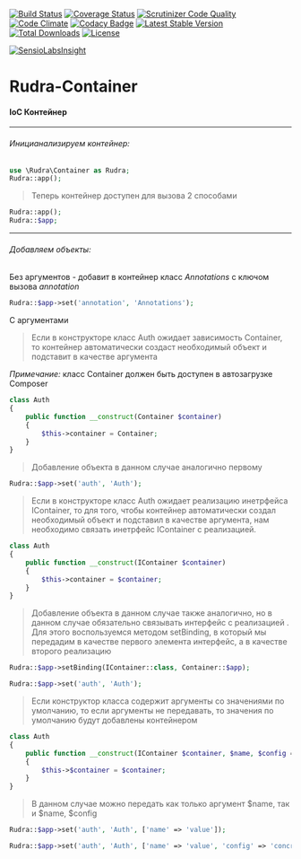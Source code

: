 [![Build Status](https://travis-ci.org/Jagepard/Rudra-Container.svg?branch=master)](https://travis-ci.org/Jagepard/Rudra-Container)
[![Coverage Status](https://coveralls.io/repos/github/Jagepard/Rudra-Container/badge.svg?branch=master)](https://coveralls.io/github/Jagepard/Rudra-Container?branch=master)
[![Scrutinizer Code Quality](https://scrutinizer-ci.com/g/Jagepard/Rudra-Container/badges/quality-score.png?b=master)](https://scrutinizer-ci.com/g/Jagepard/Rudra-Container/?branch=master)
[![Code Climate](https://codeclimate.com/github/Jagepard/Rudra-Container/badges/gpa.svg)](https://codeclimate.com/github/Jagepard/Rudra-Container)
[![Codacy Badge](https://api.codacy.com/project/badge/Grade/c1e7d5fe3a4946459fc14e9a455dd878)](https://www.codacy.com/app/Jagepard/Rudra-Container?utm_source=github.com&amp;utm_medium=referral&amp;utm_content=Jagepard/Rudra-Container&amp;utm_campaign=Badge_Grade)
[![Latest Stable Version](https://poser.pugx.org/rudra/container/v/stable)](https://packagist.org/packages/rudra/container)
[![Total Downloads](https://poser.pugx.org/rudra/container/downloads)](https://packagist.org/packages/rudra/container)
[![License](https://poser.pugx.org/rudra/container/license)](https://packagist.org/packages/rudra/container)

[![SensioLabsInsight](https://insight.sensiolabs.com/projects/921f30be-110a-468d-98b3-29823702a633/big.png)](https://insight.sensiolabs.com/projects/921f30be-110a-468d-98b3-29823702a633)
# Rudra-Container
#### IoC Контейнер

***
###### Иницианализируем контейнер:

```php
use \Rudra\Container as Rudra;
Rudra::app();
``` 
>Теперь контейнер доступен для вызова 2 способами

```php
Rudra::app();
Rudra::$app;
``` 
***    
###### Добавляем объекты:
Без аргументов - добавит в контейнер класс *Annotations* с ключом вызова *annotation*
```php
Rudra::$app->set('annotation', 'Annotations');
```

С аргументами
>Если в конструкторе класс Auth ожидает зависимость Container, то контейнер автоматически создаст необходимый объект 
и подставит в качестве аргумента

*Примечание:* класс Container должен быть доступен в автозагрузке Composer

```php
class Auth
{
    public function __construct(Container $container)
    {
        $this->container = Container;
    }
}
```
>Добавление объекта в данном случае аналогично первому

```php
Rudra::$app->set('auth', 'Auth');
```
>Если в конструкторе класс Auth ожидает реализацию инетрфейса IContainer, то для того, чтобы контейнер автоматически 
создал необходимый объект и подставил в качестве аргумента, нам необходимо связать инетрфейс IContainer с реализацией.
```php
class Auth
{
    public function __construct(IContainer $container)
    {
        $this->container = $container;
    }
}
```
>Добавление объекта в данном случае также аналогично, но в данном случае обязательно связывать интерфейс с реализацией
. Для этого воспользуемся методом setBinding, в который мы передадим в качестве первого элемента интерфейс, а в 
качестве второго реализацию
```php
Rudra::$app->setBinding(IContainer::class, Container::$app);
```
```php
Rudra::$app->set('auth', 'Auth');
```

>Если конструктор класса содержит аргументы со значениями по умолчанию, то если аргументы не передавать, то значения 
по умолчанию будут добавлены контейнером
```php
class Auth
{
    public function __construct(IContainer $container, $name, $config = 'something')
    {
        $this->$container = $container;
    }
}
```

>В данном случае можно передать как только аргумент $name, так и $name, $config

```php
Rudra::$app->set('auth', 'Auth', ['name' => 'value']);
```
```php
Rudra::$app->set('auth', 'Auth', ['name' => 'value', 'config' => 'concrete']);
```
